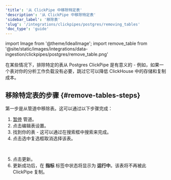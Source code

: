 ```yaml
---
'title': '从 ClickPipe 中移除特定表'
'description': '从 ClickPipe 中移除特定表'
'sidebar_label': '移除表'
'slug': '/integrations/clickpipes/postgres/removing_tables'
'doc_type': 'guide'
---
```


import Image from '@theme/IdealImage';
import remove_table from '@site/static/images/integrations/data-ingestion/clickpipes/postgres/remove_table.png'

在某些情况下，排除特定的表从 Postgres ClickPipe 是有意义的 - 例如，如果一个表对你的分析工作负载没有必要，跳过它可以降低 ClickHouse 中的存储和复制成本。

## 移除特定表的步骤 {#remove-tables-steps}

第一步是从管道中移除表。这可以通过以下步骤完成：

1. [暂停](./pause_and_resume.md) 管道。
2. 点击编辑表设置。
3. 找到你的表 - 这可以通过在搜索框中搜索来完成。
4. 点击选中复选框取消选择该表。
<br/>

<Image img={remove_table} border size="md"/>

5. 点击更新。
6. 更新成功后，在 **指标** 标签中状态将显示为 **运行中**。该表将不再被此 ClickPipe 复制。
